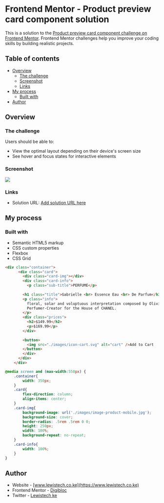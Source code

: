 # Frontend Mentor - Product preview card component solution

This is a solution to the [Product preview card component challenge on Frontend Mentor](https://www.frontendmentor.io/challenges/product-preview-card-component-GO7UmttRfa). Frontend Mentor challenges help you improve your coding skills by building realistic projects. 

## Table of contents

- [Overview](#overview)
  - [The challenge](#the-challenge)
  - [Screenshot](#screenshot)
  - [Links](#links)
- [My process](#my-process)
  - [Built with](#built-with)
- [Author](#author)


## Overview

### The challenge

Users should be able to:

- View the optimal layout depending on their device's screen size
- See hover and focus states for interactive elements

### Screenshot

![](.images/screenshot.jpg)


### Links

- Solution URL: [Add solution URL here](https://your-solution-url.com)

## My process

### Built with

- Semantic HTML5 markup
- CSS custom properties
- Flexbox
- CSS Grid

```html
<div class="container">
      <div class="card">
        <div class="card-img"></div>
        <div class="card-info">
          <p class="sub-title">PERFUME</p>
  
        <h1 class="title">Gabrielle <br> Essence Eau <br> De Parfum</h1>
        <p class="info">
          floral, solar and voluptuous interpretation composed by Olivier Polge,
          Perfumer-Creator for the House of CHANEL.
        </p>
        <div class="prices">
          <h2>$149.99</h2>
          <p>$169.99</p>
        </div>
  
        <button>
          <img src="./images/icon-cart.svg" alt="cart" />Add to Cart
        </button>
        </div>
      </div>
    </div>
```
```css
@media screen and (max-width:550px) {
    .container{
        width: 350px;
    }
    .card{
        flex-direction: column;
        align-items: center;
    }
    .card-img{
        background-image: url('./images/image-product-mobile.jpg');
        background-size: cover;
        border-radius: .5rem .5rem 0 0;
        height: 250px;
        width: 100%;
        background-repeat: no-repeat;
    }
    .card-info{
        width: 100%;
    }
}

```

## Author

- Website - [www.lewistech.co.ke](https://www.lewistech.co.ke)
- Frontend Mentor - [Digibloc](https://www.frontendmentor.io/profile/Digibloc)
- Twitter - [Lewistech ke](https://www.twitter.com/lewistech)


